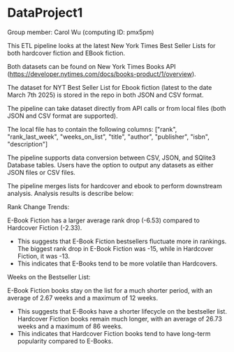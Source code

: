 # DataProject1
Group member: Carol Wu (computing ID: pmx5pm)

This ETL pipeline looks at the latest New York Times Best Seller Lists for both hardcover fiction and EBook fiction. 

Both datasets can be found on New York Times Books API (https://developer.nytimes.com/docs/books-product/1/overview). 

The dataset for NYT Best Seller List for Ebook fiction (latest to the date March 7th 2025) is stored in the repo in both JSON and CSV format.

The pipeline can take dataset directly from API calls or from local files (both JSON and CSV format are supported).

The local file has to contain the following columns: ["rank", "rank_last_week", "weeks_on_list", "title", "author", "publisher", "isbn", "description"]

The pipeline supports data conversion between CSV, JSON, and SQlite3 Database tables. Users have the option to output any datasets as either JSON files or CSV files. 

The pipeline merges lists for hardcover and ebook to perform downstream analysis. Analysis results is describe below: 

Rank Change Trends:

E-Book Fiction has a larger average rank drop (-6.53) compared to Hardcover Fiction (-2.33).
- This suggests that E-Book Fiction bestsellers fluctuate more in rankings.
The biggest rank drop in E-Book Fiction was -15, while in Hardcover Fiction, it was -13.
- This indicates that E-Books tend to be more volatile than Hardcovers.

Weeks on the Bestseller List:

E-Book Fiction books stay on the list for a much shorter period, with an average of 2.67 weeks and a maximum of 12 weeks.
- This suggests that E-Books have a shorter lifecycle on the bestseller list.
Hardcover Fiction books remain much longer, with an average of 26.73 weeks and a maximum of 86 weeks.
- This indicates that Hardcover Fiction books tend to have long-term popularity compared to E-Books.
